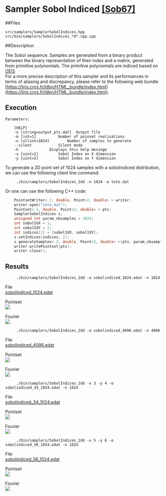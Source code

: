 # Sampler Sobol Indiced [[Sob67]](https://www.sciencedirect.com/science/article/pii/0041555367901449)


##Files

```
src/samplers/SamplerSobolIndices.hpp  
src/bin/samplers/SobolIndices_*d*.cpp.cpp
```

##Description


The Sobol sequence. Samples are generated from a binary product between the binary representation of their index and a matrix, generated from primitive polynomials. The primitive polynomials are indiced based on [OEIS](https://oeis.org/A058943)  
For a more precise description of this sampler and its performances in terms of aliasing and discrepancy, please refer to the following web bundle [https://liris.cnrs.fr/ldbn/HTML_bundle/index.html](https://liris.cnrs.fr/ldbn/HTML_bundle/index.html).

## Execution


```
Parameters:  

	[HELP]
	-o [string=output_pts.dat]	Output file
	-m [int=1]			Number of poinset realisations
	-n [ullint=1024]		Number of samples to generate
	--silent 			Silent mode
	-h 				Displays this help message
	-x [uint=1]			Sobol Index on X dimension
	-y [uint=2]			Sobol Index on Y dimension
```			

To generate a 2D point set of 1024 samples with a sobolindiced distribution, we can use the following client line command:

         ./bin/samplers/SobolIndices_2dd -n 1024 -o toto.dat 

Or one can use the following C++ code:

```cpp    
    PointsetWriter< 2, double, Point<2, double> > writer;
    writer.open("toto.dat");
    Pointset< 2, double, Point<2, double> > pts;
    SamplerSobolIndices s;
    unsigned int param_nbsamples = 1024;
    int sobolIdX = 1;
    int sobolIdY = 2;
    int indices[2] = {sobolIdX, sobolIdY};
    s.setIndices(indices, 2);
    s.generateSamples< 2, double, Point<2, double> >(pts, param_nbsamples);
    writer.writePointset(pts);
    writer.close();
```    			

## Results


         ./bin/samplers/SobolIndices_2dd -o sobolindiced_1024.edat -n 1024 

File  
[sobolindiced_1024.edat](data/sobolindiced/sobolindiced_1024.edat)

Pointset  
[![](data/sobolindiced/sobolindiced_1024.png)](data/sobolindiced/sobolindiced_1024.png)

Fourier  
[![](data/sobolindiced/sobolindiced_1024_fourier.png)](data/sobolindiced/sobolindiced_1024_fourier.png)

         ./bin/samplers/SobolIndices_2dd -o sobolindiced_4096.edat -n 4096 

File  
[sobolindiced_4096.edat](data/sobolindiced/sobolindiced_4096.edat)

Pointset  
[![](data/sobolindiced/sobolindiced_4096.png)](data/sobolindiced/sobolindiced_4096.png)

Fourier  
[![](data/sobolindiced/sobolindiced_4096_fourier.png)](data/sobolindiced/sobolindiced_4096_fourier.png)

         ./bin/samplers/SobolIndices_2dd -x 3 -y 4 -o sobolindiced_34_1024.edat -n 1024 

File  
[sobolindiced_34_1024.edat](data/sobolindiced_34/sobolindiced_34_1024.edat)

Pointset  
[![](data/sobolindiced_34/sobolindiced_34_1024.png)](data/sobolindiced_34/sobolindiced_34_1024.png)

Fourier  
[![](data/sobolindiced_34/sobolindiced_34_1024_fourier.png)](data/sobolindiced_34/sobolindiced_34_1024_fourier.png)

         ./bin/samplers/SobolIndices_2dd -x 5 -y 6 -o sobolindiced_56_1024.edat -n 1024 

File  
[sobolindiced_56_1024.edat](data/sobolindiced_56/sobolindiced_56_1024.edat)

Pointset  
[![](data/sobolindiced_56/sobolindiced_56_1024.png)](data/sobolindiced_56/sobolindiced_56_1024.png)

Fourier  
[![](data/sobolindiced_56/sobolindiced_56_1024_fourier.png)](data/sobolindiced_56/sobolindiced_56_1024_fourier.png)
